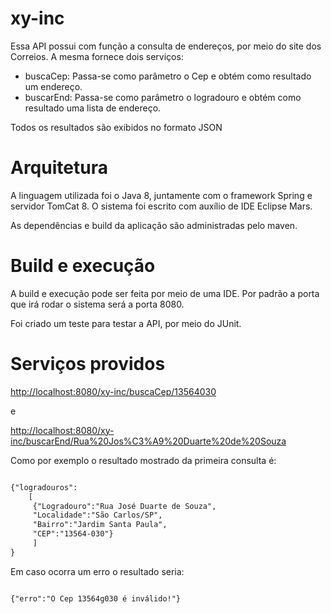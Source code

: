 xy-inc
========

Essa API possui com função a consulta de endereços, por meio do site dos Correios. A mesma fornece dois serviços:

* buscaCep: Passa-se como parâmetro o Cep e obtém como resultado um endereço.
* buscarEnd: Passa-se como parâmetro o logradouro e obtém como resultado uma lista de endereço.

Todos os resultados são exibidos no formato JSON

Arquitetura
========

A linguagem utilizada foi o Java 8, juntamente com o framework Spring e servidor TomCat 8. O sistema foi escrito com auxílio de IDE Eclipse Mars.

As dependências e build da aplicação são administradas pelo maven.

Build e execução
========

A build e execução pode ser feita por meio de uma IDE. Por padrão a porta que irá rodar o sistema será a porta 8080.

Foi criado um teste para testar a API, por meio do JUnit.

Serviços providos
========



[http://localhost:8080/xy-inc/buscaCep/13564030](http://localhost:8080/xy-inc/buscaCep/13564030)
 
e

[http://localhost:8080/xy-inc/buscarEnd/Rua%20Jos%C3%A9%20Duarte%20de%20Souza](http://localhost:8080/xy-inc/buscarEnd/Rua%20Jos%C3%A9%20Duarte%20de%20Souza)

Como por exemplo o resultado mostrado da primeira consulta é:

```xml

{"logradouros":
    [
     {"Logradouro":"Rua José Duarte de Souza",
	 "Localidade":"São Carlos/SP",
	 "Bairro":"Jardim Santa Paula",
	 "CEP":"13564-030"}
	 ]
}

```

Em caso ocorra um erro o resultado seria:

```xml

{"erro":"O Cep 13564g030 é inválido!"}

```




